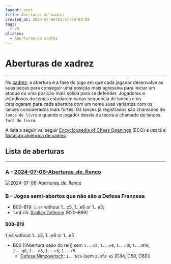 ```yaml
---
layout: post
title: Aberturas de xadrez
created_at: 2024-07-06T01:57:48-03:00
tags:
  - v0
aliases:
  - Aberturas de xadrez
---
```

# Aberturas de xadrez
----

No [xadrez](api/2024/07/06/2024-07-06-Xadrez.md), a abertura é a fase do jogo em que cada jogador desenvolve as suas peças para conseguir uma posição mais agressiva para iniciar um ataque ou uma posição mais sólida para se defender. Jogadores e estudiosos do temas estudaram varias sequencia de lances e os catalogaram para cada abertura com um nome suas variantes com os lances considerados mais fortes. Os lances já registrados são chamados de `lance de livro` e quando o jogador desvia da teoria é chamado de lances `fora do livro`.

A lista a seguir vai seguir [Encyclopaedia of Chess Openings](Encyclopaedia%20of%20Chess%20Openings) (ECO) e usará a [Notação algébrica de xadrez](Notação%20algébrica%20de%20xadrez). 

## Lista de aberturas
---
### A -  [2024-07-06-Aberturas_de_flanco](api/2024/07/06/2024-07-06-Aberturas_de_flanco.md)
![2024-07-06-Aberturas_de_flanco](api/2024/07/06/2024-07-06-Aberturas_de_flanco.md#^lista-de-aberturas-de-flanco)
 
### B – Jogos semi-abertos que não são a Defesa Francesa
- B00–B19: `1.e4` without 1...c5, 1...e6 or 1...e5;
- 1.e4 c5: [Sicilian Defence](https://en.wikipedia.org/wiki/Sicilian_Defence "Sicilian Defence") (B20–B99)

#### B00–B19
1.e4 without 1...c5, 1...e6 or 1...e5

- B00 [[Abertura peão do rei]] sem `1...e5`, `1...e6`, `1...d5`, `1...Nf6`, `1...g6`, `1...d6`, `1...c6`, `1...c5`.
    -  [Defesa Nimzowitsch](Defesa%20Nimzowitsch.md): `1...Nc6` (sem `2.Nf3 e5` (C44, C50, C60))
